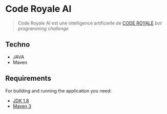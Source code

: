 # Code Royale AI
> Code Royale AI est une intelligence artificielle de [CODE ROYALE](https://www.codingame.com/multiplayer/bot-programming/code-royale) *bot programming challenge*

## Techno
- JAVA
- Maven

## Requirements

For building and running the application you need:

- [JDK 1.8](http://www.oracle.com/technetwork/java/javase/downloads/jdk8-downloads-2133151.html)
- [Maven 3](https://maven.apache.org)
